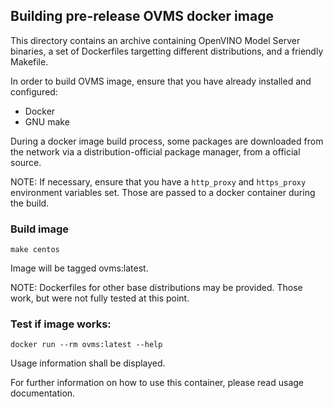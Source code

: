 ## Building pre-release OVMS docker image

This directory contains an archive containing OpenVINO Model Server binaries, a set of Dockerfiles targetting different distributions, and a friendly Makefile.

In order to build OVMS image, ensure that you have already installed and configured:

- Docker
- GNU make

During a docker image build process, some packages are downloaded from the network via a distribution-official package manager, from a official source.

NOTE: If necessary, ensure that you have a `http_proxy` and `https_proxy` environment variables set. Those are passed to a docker container during the build.

### Build image

```
make centos
```

Image will be tagged ovms:latest.

NOTE: Dockerfiles for other base distributions may be provided. Those work, but were not fully tested at this point.

### Test if image works:

```
docker run --rm ovms:latest --help
```

Usage information shall be displayed.

For further information on how to use this container, please read usage documentation.

